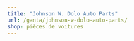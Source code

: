 ```yaml
---
title: "Johnson W. Dolo Auto Parts"
url: /ganta/johnson-w-dolo-auto-parts/
shop: pièces de voitures
---
```

